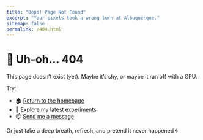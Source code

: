 ```yaml
---
title: "Oops! Page Not Found"
excerpt: "Your pixels took a wrong turn at Albuquerque."
sitemap: false
permalink: /404.html
---
```


# 🐾 Uh-oh... 404  

This page doesn’t exist (yet). Maybe it’s shy, or maybe it ran off with a GPU.

Try:
- 🏠 [Return to the homepage](/)
- 🧪 [Explore my latest experiments](/projects/)
- 📫 [Send me a message](/contact/)

Or just take a deep breath, refresh, and pretend it never happened 🌀

